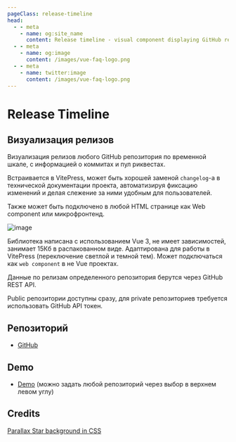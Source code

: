 ```yaml
---
pageClass: release-timeline
head:
  - - meta
    - name: og:site_name
      content: Release timeline - visual component displaying GitHub release timeline
  - - meta
    - name: og:image
      content: /images/vue-faq-logo.png
  - - meta
    - name: twitter:image
      content: /images/vue-faq-logo.png
---
```


# Release Timeline

## Визуализация релизов

Визуализация релизов любого GitHub репозитория по временной шкале, с информацией о коммитах и пул риквестах.

Встраивается в VitePress, может быть хорошей заменой `changelog`-а в технической документации проекта, автоматизируя фиксацию изменений и делая слежение за ними удобным для пользователей.

Также может быть подключено в любой HTML странице как Web component или микрофронтенд.

![image](/ru/release-timeline/assets/images/rt.jpg)

Библиотека написана с использованием Vue 3, не имеет зависимостей, занимает 15Кб в распакованном виде. Адаптирована для работы в VitePress (переключение светлой и темной тем). Может подключаться как `web component` в не Vue проектах.

Данные по релизам определенного репозитория берутся через GitHub REST API.

Public репозитории доступны сразу, для private репозиториев требуется использовать GitHub API токен.

## Репозиторий

- [GitHub](https://github.com/vuesence/release-timeline)

## Demo

- [Demo](https://vuesence.github.io/release-timeline/) (можно задать любой репозиторий через выбор в верхнем левом углу)

## Credits

[Parallax Star background in CSS](https://codepen.io/sarazond/pen/LYGbwj)
